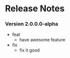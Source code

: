 # Release Notes

### Version 2.0.0.0-alpha

- feat
    - have awesome feature
- fix
    - fix it good
